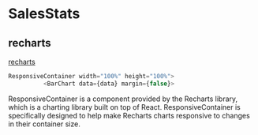 # SalesStats
## recharts
[recharts](https://recharts.org/en-US/guide/installation)

```js
ResponsiveContainer width="100%" height="100%">
          <BarChart data={data} margin={false}>
```

ResponsiveContainer is a component provided by the Recharts library, which is a charting library built on top of React. ResponsiveContainer is specifically designed to help make Recharts charts responsive to changes in their container size.